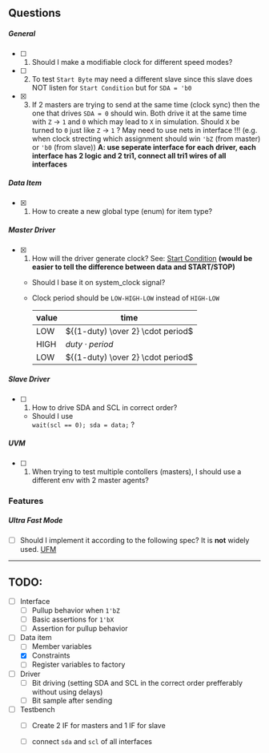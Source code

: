 ## Questions

##### General

- [ ] 1. Should I make a modifiable clock for different speed modes?

- [ ] 2. To test `Start Byte` may need a different slave since this slave does NOT listen for `Start Condition` but for `SDA = 'b0`

- [x] 3. If 2 masters are trying to send at the same time (clock sync) then the one that drives `SDA = 0` should win. Both drive it at the same time with `Z` &rarr; `1` and `0` which may lead to `X` in simulation. Should `X` be turned to `0` just like `Z` &rarr; `1` ?
May need to use nets in interface !!! (e.g. when clock strecting which assignment should win `'bZ` (from master) or `'b0` (from slave))
__A: use seperate interface for each driver, each interface has 2 logic and 2 tri1, connect all tri1 wires of all interfaces__

##### Data Item

- [x] 1. How to create a new global type (enum) for item type?

##### Master Driver

- [x] 1. How will the driver generate clock? See: [Start Condition](https://www.i2c-bus.org/repeated-start-condition/) __(would be easier to tell the difference between data and START/STOP)__
    - Should I base it on system_clock signal?
    - Clock period should be ``LOW-HIGH-LOW`` instead of ``HIGH-LOW``

        | value | time |
        |---|---|
        | LOW | ${(1-duty) \over 2} \cdot period$ |
        | HIGH | $duty \cdot period$ |
        | LOW | ${(1-duty) \over 2} \cdot period$ |

##### Slave Driver

- [ ] 1. How to drive SDA and SCL in correct order?
    - Should I use<br> ``wait(scl == 0); sda = data;`` ?

##### UVM
- [ ] 1. When trying to test multiple contollers (masters), I should use a different env with 2 master agents?

### Features

##### Ultra Fast Mode

- [ ] Should I implement it according to the following spec? It is __not__ widely used. [UFM](https://www.i2c-bus.org/ultra-fast-mode-ufm/)

---

## TODO:

- [ ] Interface
    - [ ] Pullup behavior when `1'bZ`
    - [ ] Basic assertions for `1'bX`
    - [ ] Assertion for pullup behavior
- [ ] Data item
    - [ ] Member variables
    - [x] Constraints
    - [ ] Register variables to factory
- [ ] Driver
    - [ ] Bit driving (setting SDA and SCL in the correct order prefferably without using delays)
    - [ ] Bit sample after sending
- [ ] Testbench
    - [ ] Create 2 IF for masters and 1 IF for slave
    - [ ] connect `sda` and `scl` of all interfaces

